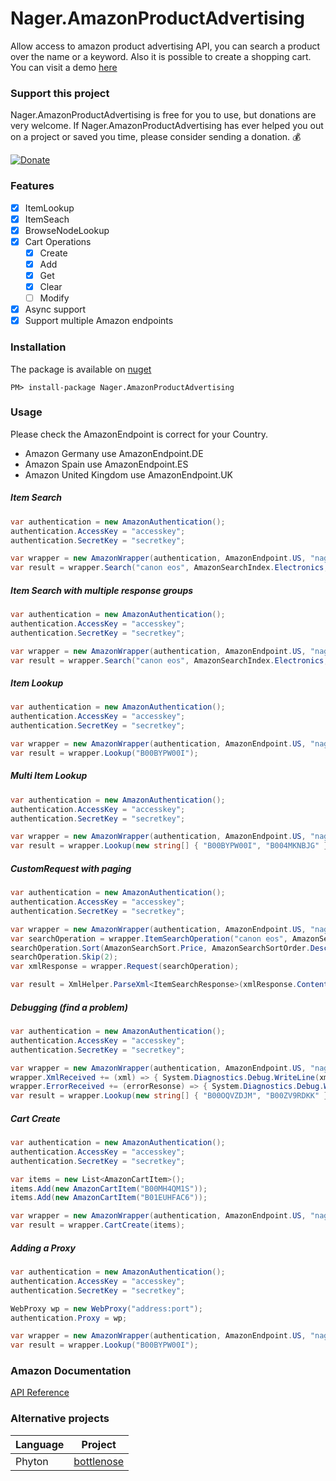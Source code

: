 # Nager.AmazonProductAdvertising
Allow access to amazon product advertising API, you can search a product over the name or a keyword. Also it is possible to create a shopping cart. You can visit a demo [here](https://shop.nager.at)

### Support this project
Nager.AmazonProductAdvertising is free for you to use, but donations are very welcome. If Nager.AmazonProductAdvertising has ever helped you out on a project or saved you time, please consider sending a donation. :moneybag:

[![Donate](https://img.shields.io/badge/Donate-PayPal-green.svg)](https://www.paypal.me/nagerat/25)

### Features
- [x] ItemLookup
- [x] ItemSeach
- [x] BrowseNodeLookup
- [x] Cart Operations
  - [x] Create
  - [x] Add
  - [x] Get
  - [x] Clear
  - [ ] Modify
- [x] Async support
- [x] Support multiple Amazon endpoints

### Installation
The package is available on [nuget](https://www.nuget.org/packages/Nager.AmazonProductAdvertising)
```
PM> install-package Nager.AmazonProductAdvertising
```

### Usage

Please check the AmazonEndpoint is correct for your Country.
- Amazon Germany use AmazonEndpoint.DE
- Amazon Spain use AmazonEndpoint.ES
- Amazon United Kingdom use AmazonEndpoint.UK

##### Item Search
```cs
var authentication = new AmazonAuthentication();
authentication.AccessKey = "accesskey";
authentication.SecretKey = "secretkey";

var wrapper = new AmazonWrapper(authentication, AmazonEndpoint.US, "nager-20");
var result = wrapper.Search("canon eos", AmazonSearchIndex.Electronics, AmazonResponseGroup.Large);
```

##### Item Search with multiple response groups
```cs
var authentication = new AmazonAuthentication();
authentication.AccessKey = "accesskey";
authentication.SecretKey = "secretkey";

var wrapper = new AmazonWrapper(authentication, AmazonEndpoint.US, "nager-20");
var result = wrapper.Search("canon eos", AmazonSearchIndex.Electronics, AmazonResponseGroup.Small | AmazonResponseGroup.TopSellers);
```

##### Item Lookup
```cs
var authentication = new AmazonAuthentication();
authentication.AccessKey = "accesskey";
authentication.SecretKey = "secretkey";

var wrapper = new AmazonWrapper(authentication, AmazonEndpoint.US, "nager-20");
var result = wrapper.Lookup("B00BYPW00I");
```

##### Multi Item Lookup
```cs
var authentication = new AmazonAuthentication();
authentication.AccessKey = "accesskey";
authentication.SecretKey = "secretkey";

var wrapper = new AmazonWrapper(authentication, AmazonEndpoint.US, "nager-20");
var result = wrapper.Lookup(new string[] { "B00BYPW00I", "B004MKNBJG" });
```

##### CustomRequest with paging
```cs
var authentication = new AmazonAuthentication();
authentication.AccessKey = "accesskey";
authentication.SecretKey = "secretkey";

var wrapper = new AmazonWrapper(authentication, AmazonEndpoint.US, "nager-20");
var searchOperation = wrapper.ItemSearchOperation("canon eos", AmazonSearchIndex.Electronics);
searchOperation.Sort(AmazonSearchSort.Price, AmazonSearchSortOrder.Descending);
searchOperation.Skip(2);
var xmlResponse = wrapper.Request(searchOperation);

var result = XmlHelper.ParseXml<ItemSearchResponse>(xmlResponse.Content);
```

##### Debugging (find a problem)
```cs
var authentication = new AmazonAuthentication();
authentication.AccessKey = "accesskey";
authentication.SecretKey = "secretkey";

var wrapper = new AmazonWrapper(authentication, AmazonEndpoint.US, "nager-20");
wrapper.XmlReceived += (xml) => { System.Diagnostics.Debug.WriteLine(xml); };
wrapper.ErrorReceived += (errorResonse) => { System.Diagnostics.Debug.WriteLine(errorResonse.Error.Message); };
var result = wrapper.Lookup(new string[] { "B00OQVZDJM", "B00ZV9RDKK" });
```

##### Cart Create
```cs
var authentication = new AmazonAuthentication();
authentication.AccessKey = "accesskey";
authentication.SecretKey = "secretkey";

var items = new List<AmazonCartItem>();
items.Add(new AmazonCartItem("B00MH4QM1S"));
items.Add(new AmazonCartItem("B01EUHFAC6"));

var wrapper = new AmazonWrapper(authentication, AmazonEndpoint.US, "nager-20");
var result = wrapper.CartCreate(items);
```

##### Adding a Proxy
```cs
var authentication = new AmazonAuthentication();
authentication.AccessKey = "accesskey";
authentication.SecretKey = "secretkey";

WebProxy wp = new WebProxy("address:port");
authentication.Proxy = wp;

var wrapper = new AmazonWrapper(authentication, AmazonEndpoint.US, "nager-20");
var result = wrapper.Lookup("B00BYPW00I");
```

### Amazon Documentation
[API Reference](http://docs.aws.amazon.com/AWSECommerceService/latest/DG/CHAP_ApiReference.html)

### Alternative projects
| Language | Project |
| ------------- | ------------- |
| Phyton | [bottlenose](https://github.com/lionheart/bottlenose) |
